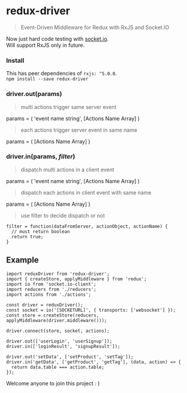 # redux-driver
>Event-Driven Middleware for Redux with RxJS and Socket.IO

Now just hard code testing with [socket.io](https://github.com/socketio/socket.io).   
Will support RxJS only in future.

### Install
This has peer dependencies of `rxjs: ^5.0.0`.   
`npm install --save redux-driver`

### driver.out(params)
> multi actions trigger same server event

params = ( 'event name string', [Actions Name Array] )
> each actions trigger server event in same name

params = ( [Actions Name Array] )

### driver.in(params, _filter_)
> dispatch multi actions in a client event

params = ( 'event name string', [Actions Name Array] )
> dispatch each actions in client event with same name

params = ( [Actions Name Array] )
> use filter to decide dispatch or not

```
filter = function(dataFromServer, actionObject, actionName) {
  // must return boolean
  return true;
}
```

## Example
```
import reduxDriver from 'redux-driver';
import { createStore, applyMiddleware } from 'redux';
import io from 'socket.io-client';
import reducers from './reducers';
import actions from './actions';

const driver = reduxDriver();
const socket = io('[SOCKETURL]', { transports: ['websocket'] });
const store = createStore(reducers, applyMiddleware(driver.middleware()));

driver.connect(store, socket, actions);

driver.out(['userLogin', 'userSignup']);
driver.in(['loginResult', 'signupResult']);

driver.out('setData', ['setProduct', 'setTag']);
driver.in('getData', ['getProduct', 'getTag'], (data, action) => {
  return data.table === action.table;
});
```

Welcome anyone to join this project : )
